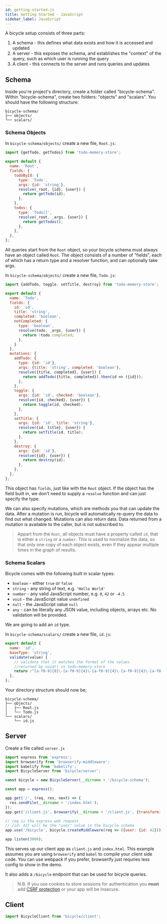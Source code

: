```yaml
---
id: getting-started-js
title: Getting Started - JavaScript
sidebar_label: JavaScript
---
```


A bicycle setup consists of three parts:

1. A schema - this defines what data exists and how it is accessed and updated
2. A server - this exposes the schema, and establishes the "context" of the query, such as which user is running the query
3. A client - this connects to the server and runs queries and updates

## Schema

Inside you're project's directory, create a folder called "bicycle-schema". Within "bicycle-schema", create two folders: "objects" and "scalars". You should have the following structure:

```
bicycle-schema/
├── objects/
└── scalars/
```

### Schema Objects

In `bicycle-schema/objects/` create a new file, `Root.js`:

```js
import {getTodo, getTodos} from 'todo-memory-store';

export default {
  name: 'Root',
  fields: {
    todoById: {
      type: 'Todo',
      args: {id: 'string'},
      resolve(_root, {id}, {user}) {
        return getTodo(id);
      },
    },
    todos: {
      type: 'Todo[]',
      resolve(_root, _args, {user}) {
        return getTodos();
      },
    },
  },
};
```

All queries start from the `Root` object, so your bicycle schema must always have an object called `Root`. The object consists of a number of "fields", each of which has a return type and a resolver function, and can optionally take args.


In `bicycle-schema/objects/` create a new file, `Todo.js`:

```js
import {addTodo, toggle, setTitle, destroy} from 'todo-memory-store';

export default {
  name: 'Todo',
  fields: {
    id: 'id',
    title: 'string',
    completed: 'boolean',
    notCompleted: {
      type: 'boolean',
      resolve(todo, _args, {user}) {
        return !todo.completed;
      },
    }
  },
  mutations: {
    addTodo: {
      type: {id: 'id'},
      args: {title: 'string', completed: 'boolean'},
      resolve({title, completed}, {user}) {
        return addTodo({title, completed}).then(id => ({id}));
      },
    },
    toggle: {
      args: {id: 'id', checked: 'boolean'},
      resolve({id, checked}, {user}) {
        return toggle(id, checked);
      },
    },
    setTitle: {
      args: {id: 'id', title: 'string'},
      resolve({id, title}, {user}) {
        return setTitle(id, title);
      },
    },
    destroy: {
      args: {id: 'id'},
      resolve({id}, {user}) {
        return destroy(id);
      },
    },
  },
};
```

This object has `fields`, just like with the `Root` object. If the object has the field built in, we don't need to supply a `resolve` function and can just specify the type.

We can also specify mutations, which are methods you that can update the data. After a mutation is run, bicycle will automatically re-query the data to find out what changed. Mutations can also return data. Data returned from a mutation is available to the caller, but is not subscribed to.

> Appart from the `Root`, all objects must have a property called `id`, that is either a `string` or a `number`. This is used to normalize the data, so that only one copy of each object exists, even if they appear multiple times in the graph of results.

### Schema Scalars

Bicycle comes with the following built in scalar types:

 - `boolean` - either `true` or `false`
 - `string` - any string of text, e.g. `'Hello World'`
 - `number` - any valid JavaScript number, e.g. `0`, `42` or `-4.5`
 - `void` - the JavaScript value `undefined`
 - `null` - the JavaScript value `null`
 - `any` - can be literally any JSON value, including objects, arrays etc. No validation will be provided.

 We are going to add an `id` type.

In `bicycle-schema/scalars/` create a new file, `id.js`:

```js
export default {
  name: 'id',
  baseType: 'string',
  validate(value) {
    // validate that it matches the format of the values
    //returned by uuid() in todo-memory-store
    return /^[a-f0-9]{8}\-[a-f0-9]{4}\-[a-f0-9]{4}\-[a-f0-9]{4}\-[a-f0-9]{12}$/.test(value);
  },
};
```

Your directory structure should now be;

```
bicycle-schema/
├── objects/
│   ├── Root.js
│   └── Todo.js
└── scalars/
    └── id.js
```

## Server

Create a file called `server.js`

```js
import express from 'express';
import browserify from 'browserify-middleware';
import babelify from 'babelify';
import BicycleServer from 'bicycle/server';

const bicycle = new BicycleServer(__dirname + '/bicycle-schema');

const app = express();

app.get('/', (req, res, next) => {
  res.sendFile(__dirname + '/index.html');
});
app.get('/client.js', browserify(__dirname + '/client.js', {transform: [babelify]}));

// req is the express web request
// {id: 42} will be the "user" value in the bicycle schema
app.use('/bicycle', bicycle.createMiddleware(req => ({user: {id: 42})));

app.listen(3000);
```

This serves up our client app as `client.js` and `index.html`. This example assumes you are using `browserify` and `babel` to compile your client side code. You can use webpack if you prefer, browserify just requries less config to show in the demo.

It also adds a `/bicycle` endpoint that can be used for bicycle queries.

> N.B. If you use cookies to store sessions for authentication you **must** add [CSRF protection](https://www.atauthentication.com/docs/csrf-protection.html) or your app will be insecure.

## Client

```js
import BicycleClient from 'bicycle/client';
```